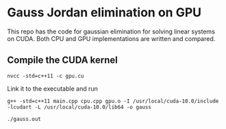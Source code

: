 # Gauss Jordan elimination on GPU
This repo has the code for gaussian elimination for solving linear systems on CUDA. Both CPU and GPU implementations are written and compared. 

## Compile the CUDA kernel
```
nvcc -std=c++11 -c gpu.cu
```
Link it to the executable and run
```
g++ -std=c++11 main.cpp cpu.cpp gpu.o -I /usr/local/cuda-10.0/include -lcudart -L /usr/local/cuda-10.0/lib64 -o gauss

./gauss.out
```
